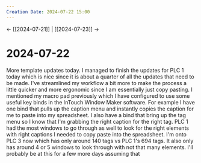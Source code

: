 ```yaml
---
Creation Date: 2024-07-22 15:00
---
```


<- [[2024-07-21]] | [[2024-07-23]]  ->

# 2024-07-22
More template updates today. I managed to finish the updates for PLC 1 today which is nice since it is about a quarter of all the updates that need to be made. I've streamlined my workflow a bit more to make the process a little quicker and more ergonomic since I am essentially just copy pasting. I mentioned my macro pad previously which I have configured to use some useful key binds in the InTouch Window Maker software. For example I have one bind that pulls up the caption menu and instantly copies the caption for me to paste into my spreadsheet. I also have a bind that bring up the tag menu so I know that I'm grabbing the right caption for the right tag. PLC 1 had the most windows to go through as well to look for the right elements with right captions I needed to copy paste into the spreadsheet. I'm onto PLC 3 now which has only around 140 tags vs PLC 1's 694 tags. It also only has around 4 or 5 windows to look through with not that many elements. I'll probably be at this for a few more days assuming that 